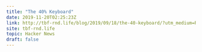 ```yaml
---
title: "The 40% Keyboard"
date: 2019-11-20T02:25:23Z
link: http://tbf-rnd.life/blog/2019/09/18/the-40-keyboard/?utm_medium=RSS&utm_source=hune
site: tbf-rnd.life
topic: Hacker News
draft: false
---
```

